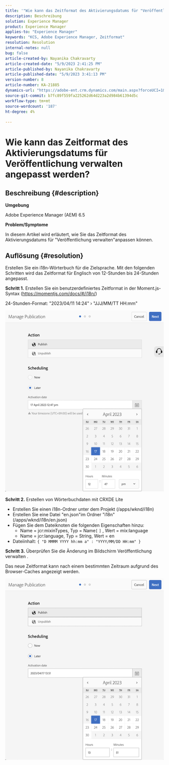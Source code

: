 ```yaml
---
title: '"Wie kann das Zeitformat des Aktivierungsdatums für "Veröffentlichung verwalten"angepasst werden?"'
description: Beschreibung
solution: Experience Manager
product: Experience Manager
applies-to: "Experience Manager"
keywords: "KCS, Adobe Experience Manager, Zeitformat"
resolution: Resolution
internal-notes: null
bug: false
article-created-by: Nayanika Chakravarty
article-created-date: "5/9/2023 2:41:25 PM"
article-published-by: Nayanika Chakravarty
article-published-date: "5/9/2023 3:41:13 PM"
version-number: 8
article-number: KA-21885
dynamics-url: "https://adobe-ent.crm.dynamics.com/main.aspx?forceUCI=1&pagetype=entityrecord&etn=knowledgearticle&id=ceaf3091-77ee-ed11-8849-6045bd006079"
source-git-commit: b7fc89f559fa225262d64d223a2d984b61394d5c
workflow-type: tm+mt
source-wordcount: '187'
ht-degree: 4%

---
```


# Wie kann das Zeitformat des Aktivierungsdatums für Veröffentlichung verwalten angepasst werden?

## Beschreibung {#description}


<b>Umgebung</b>

Adobe Experience Manager (AEM) 6.5

<b>Problem/Symptome</b>

In diesem Artikel wird erläutert, wie Sie das Zeitformat des Aktivierungsdatums für &quot;Veröffentlichung verwalten&quot;anpassen können.


## Auflösung {#resolution}


Erstellen Sie ein i18n-Wörterbuch für die Zielsprache. Mit den folgenden Schritten wird das Zeitformat für Englisch von 12-Stunden bis 24-Stunden angepasst.

<b>Schritt 1.</b> Erstellen Sie ein benutzerdefiniertes Zeitformat in der Moment.js-Syntax (https://momentjs.com/docs/#/i18n/)

24-Stunden-Format: &quot;2023/04/11 14:24&quot; › &quot;JJJ/MM/TT HH:mm&quot;

![](assets/d14c64e9-53de-ed11-a7c7-6045bd006268.png)

<b>Schritt 2.</b> Erstellen von Wörterbuchdaten mit CRXDE Lite

- Erstellen Sie einen i18n-Ordner unter dem Projekt (/apps/wknd/i18n)
- Erstellen Sie eine Datei &quot;en.json&quot;im Ordner &quot;i18n&quot;(/apps/wknd/i18n/en.json)
- Fügen Sie dem Dateiknoten die folgenden Eigenschaften hinzu:
   - Name = jcr:mixinTypes, Typ = Name`[` `]` , Wert = mix:language
   - Name = jcr:language, Typ = String, Wert = en
- Dateiinhalt: `{ "D MMMM YYYY hh:mm a" : "YYYY/MM/DD HH:mm" }`


<b>Schritt 3.</b> Überprüfen Sie die Änderung im Bildschirm Veröffentlichung verwalten .

Das neue Zeitformat kann nach einem bestimmten Zeitraum aufgrund des Browser-Caches angezeigt werden.

![](assets/25f363ef-53de-ed11-a7c7-6045bd006268.png)
